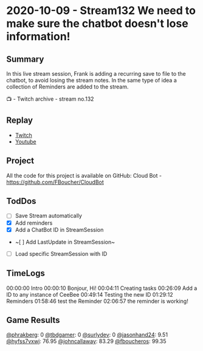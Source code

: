 
# 2020-10-09 - Stream132 We need to make sure the chatbot doesn't lose information!

Summary
-------

In this live stream session, Frank is adding a recurring save to file to the chatbot, to avoid losing the stream notes. In the same type of idea a collection of Reminders are added to the stream.

📺 - Twitch archive - stream no.132

Replay
------

- [Twitch](https://www.twitch.tv/fboucheros)
- [Youtube](https://youtu.be/3KOJxXlmhFc)


Project
-------
All the code for this project is available on GitHub: Cloud Bot - https://github.com/FBoucher/CloudBot


## TodDos

- [ ] Save Stream automatically
- [X] Add reminders
- [X] Add a ChatBot ID in StreamSession
- ~[ ] Add LastUpdate in StreamSession~
- [ ] Load specific StreamSession with ID


## TimeLogs

00:00:00 Intro
00:00:10 Bonjour, Hi!
00:04:11 Creating tasks
00:26:09 Add a ID to any instance of CeeBee
00:49:14 Testing the new ID
01:29:12 Reminders
01:58:46 test the Reminder
02:06:57 the reminder is working!

## Game Results

[@phrakberg](https://www.twitch.tv/phrakberg): 0
[@tbdgamer](https://www.twitch.tv/tbdgamer): 0
[@surlydev](https://www.twitch.tv/surlydev): 0
[@jasonhand24](https://www.twitch.tv/jasonhand24): 9.51
[@hyfss7vxwj](https://www.twitch.tv/hyfss7vxwj): 76.95
[@johncallaway](https://www.twitch.tv/johncallaway): 83.29
[@fboucheros](https://www.twitch.tv/fboucheros): 99.35
